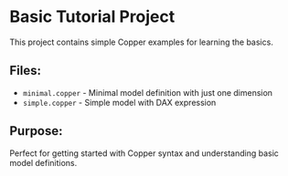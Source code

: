 # Basic Tutorial Project

This project contains simple Copper examples for learning the basics.

## Files:
- `minimal.copper` - Minimal model definition with just one dimension
- `simple.copper` - Simple model with DAX expression

## Purpose:
Perfect for getting started with Copper syntax and understanding basic model definitions.